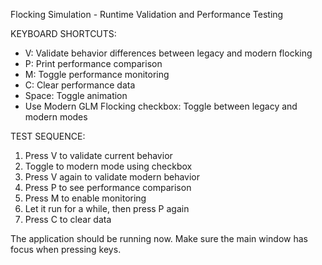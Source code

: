 Flocking Simulation - Runtime Validation and Performance Testing

KEYBOARD SHORTCUTS:
- V: Validate behavior differences between legacy and modern flocking
- P: Print performance comparison
- M: Toggle performance monitoring
- C: Clear performance data  
- Space: Toggle animation
- Use Modern GLM Flocking checkbox: Toggle between legacy and modern modes

TEST SEQUENCE:
1. Press V to validate current behavior
2. Toggle to modern mode using checkbox
3. Press V again to validate modern behavior
4. Press P to see performance comparison
5. Press M to enable monitoring
6. Let it run for a while, then press P again
7. Press C to clear data

The application should be running now. Make sure the main window has focus when pressing keys.
